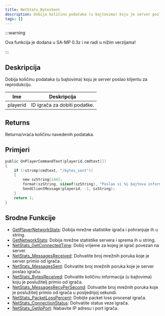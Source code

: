 ```yaml
---
title: NetStats_BytesSent
description: Dobija količinu podataka (u bajtovima) koju je server poslao klijentu za reprodukciju.
tags: []
---
```


:::warning

Ova funkcija je dodana u SA-MP 0.3z i ne radi u nižim verzijama!

:::

## Deskripcija

Dobija količinu podataka (u bajtovima) koju je server poslao klijentu za reprodukciju.

| Ime      | Deskripcija                  |
| -------- | ---------------------------- |
| playerid | ID igrača za dobiti podatke. |

## Returns

Returna/vraća količinu navedenih podataka.

## Primjeri

```c
public OnPlayerCommandText(playerid,cmdtext[])
{
    if (!strcmp(cmdtext, "/bytes_sent"))
    {
        new szString[144];
        format(szString, sizeof(szString), "Poslao si %i bajtova informacija serveru.", NetStats_BytesSent(playerid));
        SendClientMessage(playerid, -1, szString);
    }
    return 1;
}
```

## Srodne Funkcije

- [GetPlayerNetworkStats](GetPlayerNetworkStats): Dobija mrežne statistike igrača i pohranjuje ih u string.
- [GetNetworkStats](GetNetworkStats): Dobija mrežne statistike servera i sprema ih u string.
- [NetStats_GetConnectedTime](NetStats_GetConnectedTime): Dobij vrijeme za kojeg je igrač povezan na server.
- [NetStats_MessagesReceived](NetStats_MessagesReceived): Dohvatite broj mrežnih poruka koje je server primio od igrača.
- [NetStats_MessagesSent](NetStats_MessagesSent): Dohvatite broj mrežnih poruka koje je server poslao igraču.
- [NetStats_BytesReceived](NetStats_BytesReceived): Dohvatite količinu informacija (u bajtovima) koju je poslužitelj primio od igrača.
- [NetStats_MessagesRecvPerSecond](NetStats_MessagesRecvPerSecond): Dohvatite broj mrežnih poruka koje je poslužitelj primio od igrača u posljednjoj sekundi.
- [NetStats_PacketLossPercent](NetStats_PacketLossPercent): Dobijte packet loss procenat igrača.
- [NetStats_ConnectionStatus](NetStats_ConnectionStatus): Dohvatite status veze igrača.
- [NetStats_GetIpPort](NetStats_GetIpPort): Nabavite IP adresu i port igrača.
